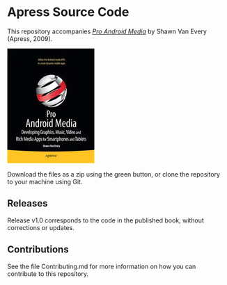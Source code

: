 # Apress Source Code

This repository accompanies [*Pro Android Media*](http://www.apress.com/9781430232674) by Shawn Van Every (Apress, 2009).

![Cover image](9781430232674.jpg)

Download the files as a zip using the green button, or clone the repository to your machine using Git.

## Releases

Release v1.0 corresponds to the code in the published book, without corrections or updates.

## Contributions

See the file Contributing.md for more information on how you can contribute to this repository.
